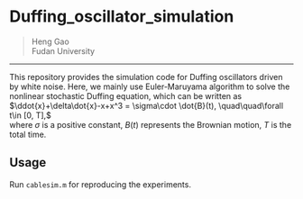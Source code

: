 # Duffing_oscillator_simulation
> Heng Gao  
> Fudan University
---
This repository provides the simulation code for Duffing oscillators driven by white noise. Here, we mainly use Euler-Maruyama algorithm to solve the nonlinear stochastic Duffing equation, which can be written as 
$\ddot{x}+\delta\dot{x}-x+x^3 = \sigma\cdot \dot{B}(t), \quad\quad\forall t\in [0, T],$  
where $\sigma$ is a positive constant, $B(t)$ represents the Brownian motion, $T$ is the total time.

## Usage
Run `cablesim.m` for reproducing the experiments.
